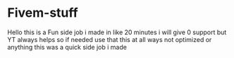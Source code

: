 # Fivem-stuff 
Hello this is a Fun side job i made in like 20 minutes i will give 0 support but YT always helps so if needed use that
this at all ways not optimized or anything this was a quick side job i made
